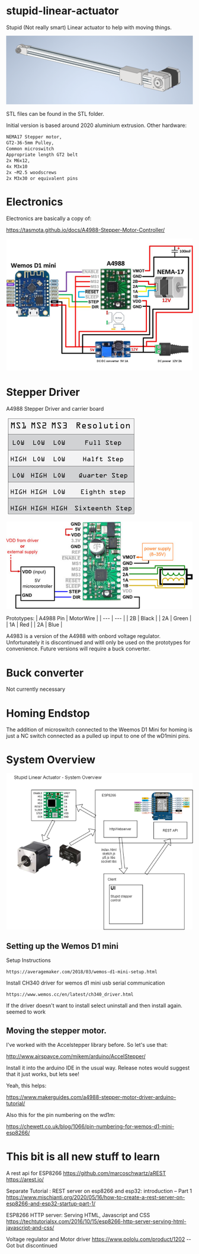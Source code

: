 # stupid-linear-actuator

Stupid (Not really smart) Linear actuator to help with moving things.

![Version1](./images/Version1.png)

STL files can be found in the STL folder. 

Initial version is based around 2020 aluminium extrusion. Other hardware:

    NEMA17 Stepper motor, 
    GT2-36-5mm Pulley, 
    Common microswitch 
    Appropriate length GT2 belt 
    2x M6x12, 
    4x M3x10
    2x ~M2.5 woodscrews 
    2x M3x30 or equivalent pins

# Electronics

Electronics are basically a copy of:

https://tasmota.github.io/docs/A4988-Stepper-Motor-Controller/

![a4988](./images/electronicsstartingpoint.jpg)

# Stepper Driver

A4988 Stepper Driver and carrier board

![a4988](./images/a4988jumperOptions.png) 

![a4983](./images/a4983.jpg)

Prototypes:
| A4988 Pin | MotorWire |
| --- | --- |
| 2B | Black |
| 2A | Green |
| 1A | Red |
| 2A | Blue |
    
A4983 is a version of the A4988 with onbord voltage regulator. Unfortunately it is discontinued and witll only be used on the prototypes for convenience. Future versions will require a buck converter.

# Buck converter

Not currently necessary  

# Homing Endstop

The addition of microswitch connected to the Weemos D1 Mini for homing is just a NC switch connected as a pulled up input to one of the wD1mini pins.

# System Overview

![System Overview](./images/SystemOverview.png)

## Setting up the Wemos D1 mini

Setup Instructions

    https://averagemaker.com/2018/03/wemos-d1-mini-setup.html

Install CH340 driver for wemos d1 mini usb serial communication

    https://www.wemos.cc/en/latest/ch340_driver.html

If the driver doesn't want to install select uninstall and then install again. seemed to work

## Moving the stepper motor.

I've worked with the Accelstepper library before. So let's use that:

http://www.airspayce.com/mikem/arduino/AccelStepper/

Install it into the arduino IDE in the usual way. Release notes would suggest that it just works, but lets see!

Yeah, this helps:

https://www.makerguides.com/a4988-stepper-motor-driver-arduino-tutorial/

Also this for the pin numbering on the wd1m:

https://chewett.co.uk/blog/1066/pin-numbering-for-wemos-d1-mini-esp8266/



# This bit is all new stuff to learn

A rest api for ESP8266
    https://github.com/marcoschwartz/aREST
    https://arest.io/

Separate Tutorial : REST server on esp8266 and esp32: introduction – Part 1
    https://www.mischianti.org/2020/05/16/how-to-create-a-rest-server-on-esp8266-and-esp32-startup-part-1/

ESP8266 HTTP server: Serving HTML, Javascript and CSS
    https://techtutorialsx.com/2016/10/15/esp8266-http-server-serving-html-javascript-and-css/

Voltage regulator and Motor driver
    https://www.pololu.com/product/1202 -- Got but discontinued